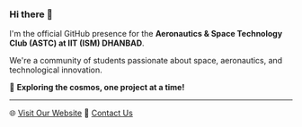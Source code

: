 ### Hi there 👋

I'm the official GitHub presence for the **Aeronautics & Space Technology Club (ASTC) at IIT (ISM) DHANBAD**.

We're a community of students passionate about space, aeronautics, and technological innovation.

🚀 **Exploring the cosmos, one project at a time!**

---

🌐 [Visit Our Website](https://www.astciitism.com)
📧 [Contact Us](mailto:aerospace_club@iitism.ac.in)
